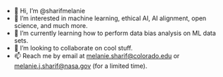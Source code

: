 - 👋 Hi, I’m @sharifmelanie
- 👀 I’m interested in machine learning, ethical AI, AI alignment, open science, and much more. 
- 🌱 I’m currently learning how to perform data bias analysis on ML data sets.
- 💞️ I’m looking to collaborate on cool stuff.
- 📫 Reach me by email at melanie.sharif@colorado.edu or melanie.j.sharif@nasa.gov (for a limited time).


